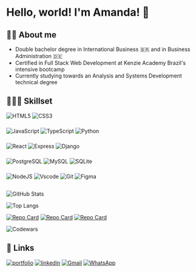 # Hello, world! I'm Amanda! 👋
## 🙋🏻 About me
- Double bachelor degree in International Business 🇧🇷 and in Business Administration 🇩🇪
- Certified in Full Stack Web Development at Kenzie Academy Brazil's intensive bootcamp
- Currently studying towards an Analysis and Systems Development technical degree

## 🧑🏻‍💻 Skillset
![HTML5](https://img.shields.io/badge/HTML5-E34F26?style=for-the-badge&logo=html5&logoColor=white) ![CSS3](https://img.shields.io/badge/CSS3-1572B6?style=for-the-badge&logo=css3&logoColor=white)

### <!--Programming languages-->
![JavaScript](https://img.shields.io/badge/JavaScript-F7DF1E?style=for-the-badge&logo=javascript&logoColor=black) ![TypeScript](https://img.shields.io/badge/TypeScript-007ACC?style=for-the-badge&logo=typescript&logoColor=white) ![Python](https://img.shields.io/badge/python-3670A0?style=for-the-badge&logo=python&logoColor=ffdd54)

### <!--Frameworks-->
![React](https://img.shields.io/badge/React-20232A?style=for-the-badge&logo=react&logoColor=61DAFB) ![Express](https://img.shields.io/badge/express.js-%23404d59.svg?style=for-the-badge&logo=express&logoColor=%2361DAFB) ![Django](https://img.shields.io/badge/django-%23092E20.svg?style=for-the-badge&logo=django&logoColor=white)

### <!--Database softwares-->
![PostgreSQL](https://img.shields.io/badge/PostgreSQL-000?style=for-the-badge&logo=postgresql) ![MySQL](https://img.shields.io/badge/MySQL-00000F?style=for-the-badge&logo=mysql&logoColor=white) ![SQLite](https://img.shields.io/badge/SQLite-000?style=for-the-badge&logo=sqlite&logoColor=07405E)

### <!--Tools-->
![NodeJS](https://img.shields.io/badge/node.js-6DA55F?style=for-the-badge&logo=node.js&logoColor=white) ![Vscode](https://img.shields.io/badge/Vscode-007ACC?style=for-the-badge&logo=visual-studio-code&logoColor=white) ![Git](https://img.shields.io/badge/GIT-E44C30?style=for-the-badge&logo=git&logoColor=white) ![Figma](https://img.shields.io/badge/Figma-696969?style=for-the-badge&logo=figma&logoColor=figma)
## 
![GitHub Stats](https://github-readme-stats.vercel.app/api?username=amandadolci&theme=transparent&bg_color=000&border_color=30A3DC&show_icons=true&icon_color=30A3DC&title_color=E94D5F&text_color=FFF) <!--[![GitHub Streak](https://streak-stats.demolab.com/?user=amandadolci&theme=bear&background=000&border=30A3DC&dates=FFF)](https://git.io/streak-stats) -->

![Top Langs](https://github-readme-stats-git-masterrstaa-rickstaa.vercel.app/api/top-langs/?username=amandadolci&layout=compact&bg_color=000&border_color=30A3DC&title_color=E94D5F&text_color=FFF)

[![Repo Card](https://github-readme-stats.vercel.app/api/pin/?username=amandadolci&repo=m3-react-furever-homes&bg_color=000&border_color=30A3DC&show_icons=true&icon_color=30A3DC&title_color=E94D5F&text_color=FFF)](https://github.com/amandadolci/m3-react-furever-homes) [![Repo Card](https://github-readme-stats.vercel.app/api/pin/?username=amandadolci&repo=m4-kimoveis-api&bg_color=000&border_color=30A3DC&show_icons=true&icon_color=30A3DC&title_color=E94D5F&text_color=FFF)](https://github.com/amandadolci/m4-kimoveis-api)
[![Repo Card](https://github-readme-stats.vercel.app/api/pin/?username=amandadolci&repo=m5-projeto-final-kanvas&bg_color=000&border_color=30A3DC&show_icons=true&icon_color=30A3DC&title_color=E94D5F&text_color=FFF)](https://github.com/amandadolci/m5-projeto-final-kanvas)

<!--![Codewars](https://github.r2v.ch/codewars?user=amandadolci&stroke=E94D5F)-->
<!--![Codewars](https://www.codewars.com/users/amandadolci/badges/micro)-->
![Codewars](https://www.codewars.com/users/amandadolci/badges/large)
## 🔗 Links
[![portfolio](https://img.shields.io/badge/my_portfolio-000?style=for-the-badge&logo=ko-fi&logoColor=white)](https://kenzie-portfolio-amandadolci.vercel.app/) [![linkedin](https://img.shields.io/badge/linkedin-0A66C2?style=for-the-badge&logo=linkedin&logoColor=white)](https://www.linkedin.com/in/amandadolcifigueiredo/) [![Gmail](https://img.shields.io/badge/Gmail-333333?style=for-the-badge&logo=gmail&logoColor=red)](mailto:amanda.dolci)
[![WhatsApp](https://img.shields.io/badge/WhatsApp-25D366?style=for-the-badge&logo=whatsapp&logoColor=white)](https://wa.me/5544984038475)

<!--
**amandadolci/amandadolci** is a ✨ _special_ ✨ repository because its `README.md` (this file) appears on your GitHub profile.

Here are some ideas to get you started:

- 🔭 I’m currently working on ...
- 🌱 I’m currently learning ...
- 👯 I’m looking to collaborate on ...
- 🤔 I’m looking for help with ...
- 💬 Ask me about ...
- 📫 How to reach me: ...
- 😄 Pronouns: ...
- ⚡ Fun fact: ...
-->

